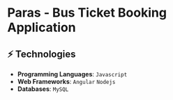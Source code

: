 # Paras - Bus Ticket Booking Application 


## ⚡ Technologies

* **Programming Languages**: `Javascript` 
* **Web Frameworks**: `Angular` `Nodejs`
* **Databases**: `MySQL` 

